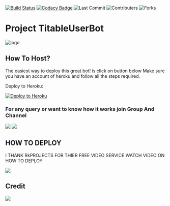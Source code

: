 [![Build Status](https://travis-ci.com/sahyam2019/oub-remix.svg?branch=sql-extended)](https://travis-ci.com/sahyam2019/oub-remix) [![Codacy Badge](https://app.codacy.com/project/badge/Grade/38fee611df7c4312be63a15cad64a50a)](https://www.codacy.com/manual/sahyam2019/oub-remix?utm_source=github.com&amp;utm_medium=referral&amp;utm_content=sahyam2019/oub-remix&amp;utm_campaign=Badge_Grade) ![Last Commit](https://img.shields.io/github/last-commit/sahyam2019/oub-remix) ![Contributers](https://img.shields.io/github/contributors/sahyam2019/oub-remix) ![Forks](https://img.shields.io/github/forks/Titable/TitableUserbot)     
# Project TitableUserBot 

![logo](https://telegra.ph/file/3ff9d3ae716af714d4939.jpg)




## How To Host?

The easiest way to deploy this great bot! is click on button below
Make sure you have an account of heroku and follow all the steps required.

Deploy to Heroku:
<p align="left"><a href="https://heroku.com/deploy?template=https://github.com/sahyam2019/oub-remix/tree/sql-extended"> <img src="https://www.herokucdn.com/deploy/button.svg" alt="Deploy to Heroku" /></a></p>

### For any query or want to know how it works join Group And Channel 

<a href="https://t.me/Rkprojects"><img src="https://img.shields.io/badge/Join-Telegram%20Channel-red.svg?logo=Telegram"></a>
<a href="https://t.me/Lillybotchat"><img src="https://img.shields.io/badge/Join-Telegram%20Group-blue.svg?logo=telegram"></a>


## HOW TO DEPLOY 

I THANK RkPROJECTS FOR THIER FREE VIDEO SERVICE WATCH VIDEO ON HOW TO DEPLOY 

<a href="https://t.me/Rkprojects/17"><img src="https://img.shields.io/badge/How%20To-Deploy-red.svg?logo=Youtube"></a>


## Credit
<a href="https://t.me/Rkprojects/17"><img src="https://img.shields.io/badge/Contact%20To-Supporter-red.svg?logo=Telegram"></a>

